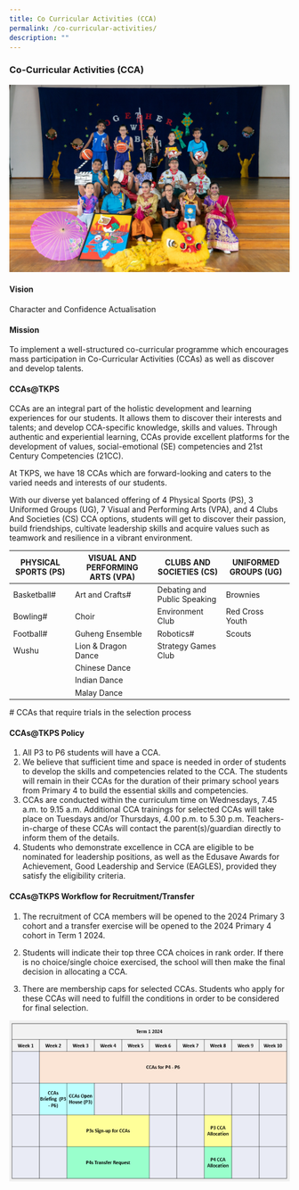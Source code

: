 ```yaml
---
title: Co Curricular Activities (CCA)
permalink: /co-curricular-activities/
description: ""
---
```

### **Co-Curricular Activities (CCA)**
![](/images/cca1.jpg)

#### **Vision**
Character and Confidence Actualisation

#### **Mission**
To implement a well-structured co-curricular programme which encourages mass participation in Co-Curricular Activities (CCAs) as well as discover and develop talents.

#### **CCAs@TKPS**

CCAs are an integral part of the holistic development and learning experiences for our students. It allows them to discover their interests and talents; and develop CCA-specific knowledge, skills and values. Through authentic and experiential learning, CCAs provide excellent platforms for the development of values, social-emotional (SE) competencies and 21st Century Competencies (21CC).

At TKPS, we have 18 CCAs which are forward-looking and caters to the varied needs and interests of our students. 

With our diverse yet balanced offering of 4 Physical Sports (PS), 3 Uniformed Groups (UG), 7 Visual and Performing Arts (VPA), and 4 Clubs And Societies (CS) CCA options, students will get to discover their passion, build friendships, cultivate leadership skills and acquire values such as teamwork and resilience in a vibrant environment.


| PHYSICAL SPORTS (PS) | VISUAL AND PERFORMING ARTS (VPA)| CLUBS AND SOCIETIES (CS) | UNIFORMED GROUPS (UG) |
| -------- | -------- | -------- | -------- |
| Basketball#  | Art and Crafts#   | Debating and Public Speaking | Brownies |
| Bowling#  | Choir  | Environment Club | Red Cross Youth |
| Football#  | Guheng Ensemble  | Robotics# | Scouts |
| Wushu  | Lion &amp; Dragon Dance  | Strategy Games Club |  |
| | Chinese Dance| |
| | Indian Dance| |
| | Malay Dance| |

   

\# CCAs that require trials in the selection process

#### **CCAs@TKPS Policy**

1. All P3 to P6 students will have a CCA.   
2. We believe that sufficient time and space is needed in order of students to develop the skills and competencies related to the CCA. The students will remain in their CCAs for the duration of their primary school years from Primary 4 to build the essential skills and competencies.    
3. CCAs are conducted within the curriculum time on Wednesdays, 7.45 a.m. to 9.15 a.m. Additional CCA trainings for selected CCAs will take place on Tuesdays and/or Thursdays, 4.00 p.m. to 5.30 p.m. Teachers-in-charge of these CCAs will contact the parent(s)/guardian directly to inform them of the details.  
4. Students who demonstrate excellence in CCA are eligible to be nominated for leadership positions, as well as the Edusave Awards for Achievement, Good Leadership and Service (EAGLES), provided they satisfy the eligibility criteria.

####  **CCAs@TKPS Workflow for Recruitment/Transfer**

1. The recruitment of CCA members will be opened to the 2024 Primary 3 cohort and a transfer exercise will be opened to the 2024 Primary 4 cohort in Term 1 2024. 

2. Students will indicate their top three CCA choices in rank order. If there is no choice/single choice exercised, the school will then make the final decision in allocating a CCA. 

3. There are membership caps for selected CCAs. Students who apply for these CCAs will need to fulfill the conditions in order to be considered for final selection.


![](/images/2023%20CCA/cca24-timeline.png)